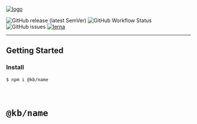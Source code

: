[![logo](https://keithboice.github.io/.github/assets/logo.png)](https://raw.githubusercontent.com/keithboice/.github/docs/assets/logo.png)

![GitHub release (latest SemVer)](https://img.shields.io/github/v/release/keithboice/kb?sort=semver&style=for-the-badge)
![GitHub Workflow Status](https://img.shields.io/github/workflow/status/keithboice/kb/ci?style=for-the-badge)
![GitHub issues](https://img.shields.io/github/issues-raw/keithboice/kb?style=for-the-badge)
[![lerna](https://img.shields.io/badge/maintained%20with-lerna-cc00ff.svg?style=for-the-badge)](https://lerna.js.org/)

---

## Getting Started

### Install

```shell
$ npm i @kb/name
```

<br />

# `@kb/name`
